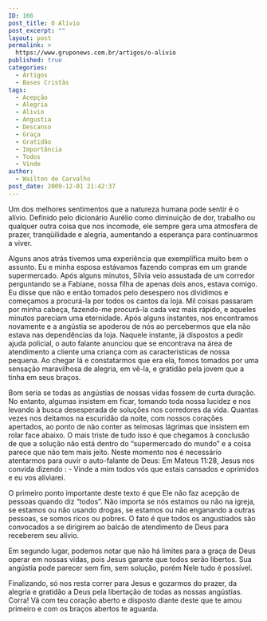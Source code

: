 ```yaml
---
ID: 166
post_title: O Alívio
post_excerpt: ""
layout: post
permalink: >
  https://www.gruponews.com.br/artigos/o-alivio
published: true
categories:
  - Artigos
  - Bases Cristãs
tags:
  - Acepção
  - Alegria
  - Alivio
  - Angustia
  - Descanso
  - Graça
  - Gratidão
  - Importância
  - Todos
  - Vinde
author:
  - Wailton de Carvalho
post_date: 2009-12-01 21:42:37
---
```

Um dos melhores sentimentos que a natureza humana pode sentir é o alívio. Definido pelo dicionário Aurélio como diminuição de dor, trabalho ou qualquer outra coisa que nos incomode, ele sempre gera uma atmosfera de prazer, tranqüilidade e alegria, aumentando a esperança para continuarmos a viver.

Alguns anos atrás tivemos uma experiência que exemplifica muito bem o assunto. Eu e minha esposa estávamos fazendo compras em um grande supermercado. Após alguns minutos, Sílvia veio assustada de um corredor perguntando se a Fabiane, nossa filha de apenas dois anos, estava comigo. Eu disse que não e então tomados pelo desespero nos dividimos e começamos a procurá-la por todos os cantos da loja. Mil coisas passaram por minha cabeça, fazendo-me procurá-la cada vez mais rápido, e aqueles minutos pareciam uma eternidade. Após alguns instantes, nos encontramos novamente e a angústia se apoderou de nós ao percebermos que ela não estava nas dependências da loja. Naquele instante, já dispostos a pedir ajuda policial, o auto falante anunciou que se encontrava na área de atendimento a cliente uma criança com as características de nossa pequena. Ao chegar lá e constatarmos que era ela, fomos tomados por uma sensação maravilhosa de alegria, em vê-la, e gratidão pela jovem que a tinha em seus braços.

Bom seria se todas as angústias de nossas vidas fossem de curta duração. No entanto, algumas insistem em ficar, tomando toda nossa lucidez e nos levando à busca desesperada de soluções nos corredores da vida. Quantas vezes nos deitamos na escuridão da noite, com nossos corações apertados, ao ponto de não conter as teimosas lágrimas que insistem em rolar face abaixo. O mais triste de tudo isso é que chegamos à conclusão de que a solução não está dentro do “supermercado do mundo” e a coisa parece que não tem mais jeito. Neste momento nos é necessário atentarmos para ouvir o auto-falante de Deus: Em Mateus 11:28, Jesus nos convida dizendo : - Vinde a mim todos vós que estais cansados e oprimidos e eu vos aliviarei.

O primeiro ponto importante deste texto é que Ele não faz acepção de pessoas quando diz “todos”. Não importa se nós estamos ou não na igreja, se estamos ou não usando drogas, se estamos ou não enganando a outras pessoas, se somos ricos ou pobres. O fato é que todos os angustiados são convocados a se dirigirem ao balcão de atendimento de Deus para receberem seu alívio.

Em segundo lugar, podemos notar que não há limites para a graça de Deus operar em nossas vidas, pois Jesus garante que todos serão libertos. Sua angústia pode parecer sem fim, sem solução, porém Nele tudo é possível.

Finalizando, só nos resta correr para Jesus e gozarmos do prazer, da alegria e gratidão a Deus pela libertação de todas as nossas angústias. Corra! Vá com teu coração aberto e disposto diante deste que te amou primeiro e com os braços abertos te aguarda.